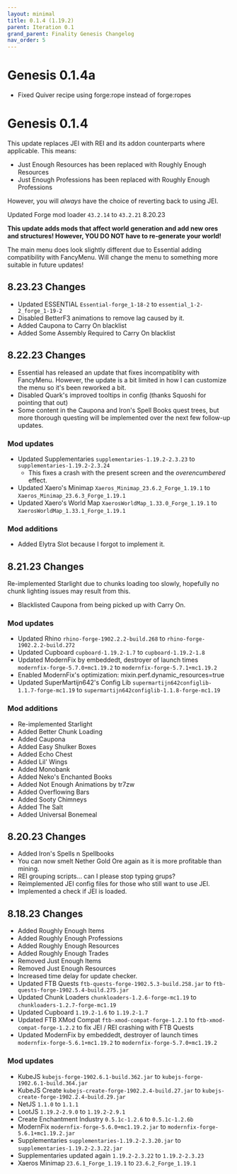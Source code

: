 ```yaml
---
layout: minimal
title: 0.1.4 (1.19.2)
parent: Iteration 0.1
grand_parent: Finality Genesis Changelog
nav_order: 5
---
```


# Genesis 0.1.4a
- Fixed Quiver recipe using forge:rope instead of forge:ropes

# Genesis 0.1.4

This update replaces JEI with REI and its addon counterparts where applicable. This means:
- Just Enough Resources has been replaced with Roughly Enough Resources
- Just Enough Professions has been replaced with Roughly Enough Professions

However, you will *always* have the choice of reverting back to using JEI.

Updated Forge mod loader `43.2.14` to `43.2.21` 8.20.23

**This update adds mods that affect world generation and add new ores and structures! However, YOU DO NOT have to re-generate your world!**

The main menu does look slightly different due to Essential adding compatibility with FancyMenu. Will change the menu to something more suitable in future updates!

## 8.23.23 Changes
- Updated ESSENTIAL `Essential-forge_1-18-2` to `essential_1-2-2_forge_1-19-2`
- Disabled BetterF3 animations to remove lag caused by it.
- Added Caupona to Carry On blacklist
- Added Some Assembly Required to Carry On blacklist

## 8.22.23 Changes
- Essential has released an update that fixes incompatiblity with FancyMenu. However, the update is a bit limited in how I can customize the menu so it's been reworked a bit.
- Disabled Quark's improved tooltips in config (thanks Squoshi for pointing that out)
- Some content in the Caupona and Iron's Spell Books quest trees, but more thorough questing will be implemented over the next few follow-up updates.

### Mod updates
- Updated Supplementaries `supplementaries-1.19.2-2.3.23` to `supplementaries-1.19.2-2.3.24`
  - This fixes a crash with the present screen and the *overencumbered* effect.
- Updated Xaero's Minimap `Xaeros_Minimap_23.6.2_Forge_1.19.1` to `Xaeros_Minimap_23.6.3_Forge_1.19.1`
- Updated Xaero's World Map `XaerosWorldMap_1.33.0_Forge_1.19.1` to `XaerosWorldMap_1.33.1_Forge_1.19.1`

### Mod additions
- Added Elytra Slot because I forgot to implement it.

## 8.21.23 Changes
Re-implemented Starlight due to chunks loading too slowly, hopefully no chunk lighting issues may result from this.
- Blacklisted Caupona from being picked up with Carry On.

### Mod updates
- Updated Rhino `rhino-forge-1902.2.2-build.268` to `rhino-forge-1902.2.2-build.272`
- Updated Cupboard `cupboard-1.19.2-1.7` to `cupboard-1.19.2-1.8`
- Updated ModernFix by embeddedt, destroyer of launch times `modernfix-forge-5.7.0+mc1.19.2` to `modernfix-forge-5.7.1+mc1.19.2`
- Enabled ModernFix's optimization: mixin.perf.dynamic_resources=true
- Updated SuperMartijn642's Config Lib `supermartijn642configlib-1.1.7-forge-mc1.19` to `supermartijn642configlib-1.1.8-forge-mc1.19`

### Mod additions
- Re-implemented Starlight
- Added Better Chunk Loading
- Added Caupona
- Added Easy Shulker Boxes
- Added Echo Chest
- Added Lil' Wings
- Added Monobank
- Added Neko's Enchanted Books
- Added Not Enough Animations by tr7zw
- Added Overflowing Bars
- Added Sooty Chimneys
- Added The Salt
- Added Universal Bonemeal

## 8.20.23 Changes
- Added Iron's Spells n Spellbooks
- You can now smelt Nether Gold Ore again as it is more profitable than mining.
- REI grouping scripts... can I please stop typing grups?
- Reimplemented JEI config files for those who still want to use JEI.
- Implemented a check if JEI is loaded.

## 8.18.23 Changes
- Added Roughly Enough Items
- Added Roughly Enough Professions
- Added Roughly Enough Resources
- Added Roughly Enough Trades
- Removed Just Enough Items
- Removed Just Enough Resources
- Increased time delay for update checker.
- Updated FTB Quests `ftb-quests-forge-1902.5.3-build.258.jar` to `ftb-quests-forge-1902.5.4-build.275.jar`
- Updated Chunk Loaders `chunkloaders-1.2.6-forge-mc1.19` to `chunkloaders-1.2.7-forge-mc1.19`
- Updated Cupboard `1.19.2-1.6` to `1.19.2-1.7`
- Updated FTB XMod Compat `ftb-xmod-compat-forge-1.2.1` to `ftb-xmod-compat-forge-1.2.2` to fix JEI / REI crashing with FTB Quests
- Updated ModernFix by embeddedt, destroyer of launch times `modernfix-forge-5.6.1+mc1.19.2` to `modernfix-forge-5.7.0+mc1.19.2`

### Mod updates
- KubeJS `kubejs-forge-1902.6.1-build.362.jar` to `kubejs-forge-1902.6.1-build.364.jar`
- KubeJS Create `kubejs-create-forge-1902.2.4-build.27.jar` to `kubejs-create-forge-1902.2.4-build.29.jar`
- NetJS `1.1.0` to `1.1.1`
- LootJS `1.19.2-2.9.0` to `1.19.2-2.9.1`
- Create Enchantment Industry `0.5.1c-1.2.6` to `0.5.1c-1.2.6b`
- ModernFix `modernfix-forge-5.6.0+mc1.19.2.jar` to `modernfix-forge-5.6.1+mc1.19.2.jar`
- Supplementaries `supplementaries-1.19.2-2.3.20.jar` to `supplementaries-1.19.2-2.3.22.jar`
- Supplementaries updated again `1.19.2-2.3.22` to `1.19.2-2.3.23`
- Xaeros Minimap `23.6.1_Forge_1.19.1` to `23.6.2_Forge_1.19.1`